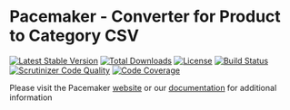 # Pacemaker - Converter for Product to Category CSV

[![Latest Stable Version](https://img.shields.io/packagist/v/techdivision/import-converter-product-category.svg?style=flat-square)](https://packagist.org/packages/techdivision/import-converter-product-category) 
 [![Total Downloads](https://img.shields.io/packagist/dt/techdivision/import-converter-product-category.svg?style=flat-square)](https://packagist.org/packages/techdivision/import-converter-product-category)
 [![License](https://img.shields.io/packagist/l/techdivision/import-converter-product-category.svg?style=flat-square)](https://packagist.org/packages/techdivision/import-converter-product-category)
 [![Build Status](https://img.shields.io/travis/techdivision/import-converter-product-category/master.svg?style=flat-square)](http://travis-ci.org/techdivision/import-converter-product-category)
 [![Scrutinizer Code Quality](https://img.shields.io/scrutinizer/g/techdivision/import-converter-product-category/master.svg?style=flat-square)](https://scrutinizer-ci.com/g/techdivision/import-converter-product-category/?branch=master)
 [![Code Coverage](https://img.shields.io/scrutinizer/coverage/g/techdivision/import-converter-product-category/master.svg?style=flat-square)](https://scrutinizer-ci.com/g/techdivision/import-converter-product-category/?branch=master)

Please visit the Pacemaker [website](https://pacemaker.techdivision.com) or our [documentation](https://docs.met.tdintern.de/pacemaker/1.3/) for additional information
